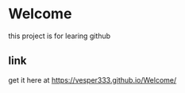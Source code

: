 
# Welcome

this project is for learing github
## link
get it here at https://vesper333.github.io/Welcome/





